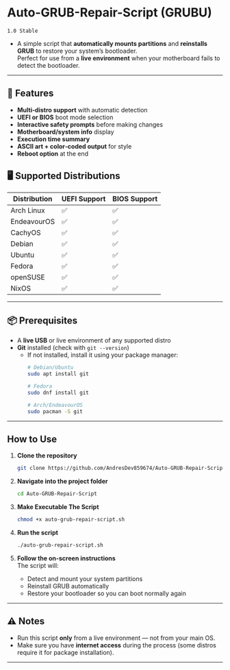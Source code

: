 # Auto-GRUB-Repair-Script (GRUBU)

`1.0 Stable`

- A simple script that **automatically mounts partitions** and **reinstalls GRUB** to restore your system’s bootloader.  
Perfect for use from a **live environment** when your motherboard fails to detect the bootloader.

---

## 🚀 Features
- **Multi‑distro support** with automatic detection
- **UEFI or BIOS** boot mode selection
- **Interactive safety prompts** before making changes
- **Motherboard/system info** display
- **Execution time summary**
- **ASCII art + color‑coded output** for style
- **Reboot option** at the end
  
## 🖥 Supported Distributions

| Distribution  | UEFI Support | BIOS Support |
|---------------|--------------|--------------|
| Arch Linux    | ✅           | ✅           |
| EndeavourOS   | ✅           | ✅           |
| CachyOS       | ✅           | ✅           |
| Debian        | ✅           | ✅           |
| Ubuntu        | ✅           | ✅           |
| Fedora        | ✅           | ✅           |
| openSUSE      | ✅           | ✅           |
| NixOS         | ✅           | ✅           |


---

## 📦 Prerequisites
- A **live USB** or live environment of any supported distro  
- **Git** installed (check with `git --version`)  
  - If not installed, install it using your package manager:  
    ```bash
    # Debian/Ubuntu
    sudo apt install git
    
    # Fedora
    sudo dnf install git
    
    # Arch/EndeavourOS
    sudo pacman -S git
    ```

---

## How to Use

1. **Clone the repository**
    ```bash
    git clone https://github.com/AndresDev859674/Auto-GRUB-Repair-Script.git
    ```

2. **Navigate into the project folder**
    ```bash
    cd Auto-GRUB-Repair-Script
    ```

3. **Make Executable The Script**
    ```bash
    chmod +x auto-grub-repair-script.sh
    ```

4. **Run the script**
    ```bash
    ./auto-grub-repair-script.sh
    ```

4. **Follow the on-screen instructions**  
   The script will:
   - Detect and mount your system partitions  
   - Reinstall GRUB automatically  
   - Restore your bootloader so you can boot normally again  

---

## ⚠️ Notes
- Run this script **only** from a live environment — not from your main OS.  
- Make sure you have **internet access** during the process (some distros require it for package installation).  

---
